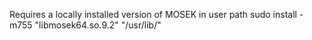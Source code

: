 Requires a locally installed version of MOSEK in user path
sudo install -m755 "libmosek64.so.9.2" "/usr/lib/"
